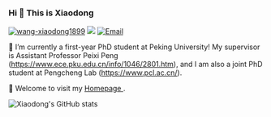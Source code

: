 ### Hi 👋 This is Xiaodong

<!--
**Wang-xd1899/Wang-xd1899** is a ✨ _special_ ✨ repository because its `README.md` (this file) appears on your GitHub profile.

Here are some ideas to get you started:
-->

<a href="https://github.com/wang-xiaodong1899"><img src="https://komarev.com/ghpvc/?username=wang-xiaodong1899" alt="wang-xiaodong1899" /></a>
<a href="https://github.com/wang-xiaodong1899?tab=followers"><img src="https://img.shields.io/github/followers/wang-xiaodong1899"></a>
<a href="mailto:wangxd220@gmail.com"><img src="https://img.shields.io/badge/Email-wangxd220@gmail.com-pink" alt="Email" /></a>

🔭 I’m currently a first-year PhD student at Peking University! My supervisor is Assistant Professor Peixi Peng (https://www.ece.pku.edu.cn/info/1046/2801.htm), and I am also a joint PhD student at Pengcheng Lab (https://www.pcl.ac.cn/).

🌱 Welcome to visit my <a href="https://wang-xiaodong1899.github.io" target="_blank">Homepage </a>.

![Xiaodong's GitHub stats](https://github-readme-stats.vercel.app/api?username=Wang-xiaodong1899&show_icons=true&theme=merko)

